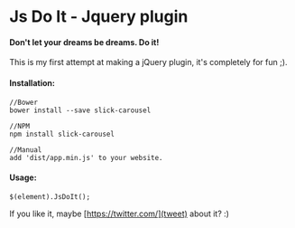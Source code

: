 Js Do It - Jquery plugin
=========

#### Don't let your dreams be dreams. Do it!

This is my first attempt at making a jQuery plugin, it's completely for fun ;).

#### Installation:

````
//Bower
bower install --save slick-carousel

//NPM
npm install slick-carousel

//Manual
add 'dist/app.min.js' to your website.
````

#### Usage:

````
$(element).JsDoIt();
````

If you like it, maybe [https://twitter.com/](tweet) about it? :)
